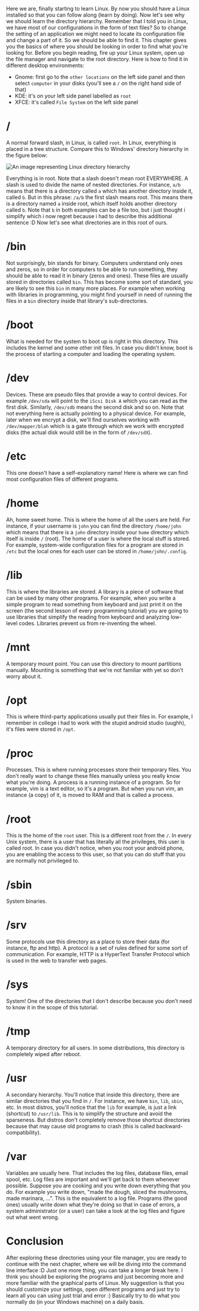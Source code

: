 Here we are, finally starting to learn Linux. By now you should have a Linux installed so that you can follow along (learn by doing). Now let's see why we should learn the directory hierarchy. Remember that I told you in Linux, we have most of our configurations in the form of text files? So to change the setting of an application we might need to locate its configuration file and change a part of it. So we should be able to find it. This chapter gives you the basics of where you should be looking in order to find what you're looking for. Before you begin reading, fire up your Linux system, open up the file manager and navigate to the root directory. Here is how to find it in different desktop environments:

- Gnome: first go to the `other locations` on the left side panel and then select `computer` in your disks (you'll see a `/` on the right hand side of that)
- KDE: it's on your left side panel labelled as `root`
- XFCE: it's called `File System` on the left side panel

# /

A normal forward slash, in Linux, is called `root`. In Linux, everything is placed in a tree structure. Compare this to Windows' directory hierarchy in the figure below:

![An image representing Linux directory hierarchy](/images/009_directory_hierarchy/directory_hierarchy.svg)

Everything is in root. Note that a slash doesn't mean root EVERYWHERE. A slash is used to divide the name of nested directories. For instance, `a/b` means that there is a directory called `a` which has another directory inside it, called `b`. But in this phrase: `/a/b` the first slash means root. This means there is a directory named `a` inside root, which itself holds another directory called `b`. Note that `b` in both examples can be a file too, but i just thought i simplify which i now regret because i had to describe this additional sentence :D Now let's see what directories are in this root of ours.

# /bin

Not surprisingly, bin stands for binary. Computers understand only ones and zeros, so in order for computers to be able to run something, they should be able to read it in binary (zeros and ones). These files are usually stored in directories called `bin`. This has become some sort of standard, you are likely to see this `bin` in many more places. For example when working with libraries in programming, you might find yourself in need of running the files in a `bin` directory inside that library's sub-directories.

# /boot

What is needed for the system to boot up is right in this directory. This includes the kernel and some other init files. In case you didn't know, boot is the process of starting a computer and loading the operating system.

# /dev

Devices. These are pseudo files that provide a way to control devices. For example `/dev/sda` will point to the `iScsi Disk A` which you can read as the first disk. Similarly, `/dev/sdb` means the second disk and so on. Note that not everything here is actually pointing to a physical device. For example, later when we encrypt a disk, we'll find ourselves working with `/dev/mapper/blah` which is a gate through which we work with encrypted disks (the actual disk would still be in the form of `/dev/sdX`).

# /etc

This one doesn't have a self-explanatory name! Here is where we can find most configuration files of different programs.

# /home

Ah, home sweet home. This is where the home of all the users are held. For instance, if your username is `john` you can find the directory `/home/john` which means that there is a `john` directory inside your `home` directory which itself is inside `/` (root). The home of a user is where the local stuff is stored. For example, system-wide configuration files for a program are stored in `/etc` but the local ones for each user can be stored in `/home/john/.config`.

# /lib

This is where the libraries are stored. A library is a piece of software that can be used by many other programs. For example, when you write a simple program to read something from keyboard and just print it on the screen (the second lesson of every programming tutorial) you are going to use libraries that simplify the reading from keyboard and analyzing low-level codes. Libraries prevent us from re-inventing the wheel.

# /mnt

A temporary mount point. You can use this directory to mount partitions manually. Mounting is something that we're not familiar with yet so don't worry about it.

# /opt

This is where third-party applications usually put their files in. For example, I remember in college i had to work with the stupid android studio (uughh), it's files were stored in `/opt`.

# /proc

Processes. This is where running processes store their temporary files. You don't really want to change these files manually unless you really know what you're doing. A process is a running instance of a program. So for example, vim is a text editor, so it's a program. But when you run vim, an instance (a copy) of it, is moved to RAM and that is called a process.

# /root

This is the home of the `root` user. This is a different root from the `/`. In every Unix system, there is a user that has literally all the privileges, this user is called root. In case you didn't notice, when you root your android phone, you are enabling the access to this user, so that you can do stuff that you are normally not privileged to.

# /sbin

System binaries.

# /srv

Some protocols use this directory as a place to store their data (for instance, ftp and http). A protocol is a set of rules defined for some sort of communication. For example, HTTP is a HyperText Transfer Protocol which is used in the web to transfer web pages.

# /sys

System! One of the directories that I don't describe because you don't need to know it in the scope of this tutorial.

# /tmp

A temporary directory for all users. In some distributions, this directory is completely wiped after reboot.

# /usr

A secondary hierarchy. You'll notice that inside this directory, there are similar directories that you find in `/`. For instance, we have `bin`, `lib`, `sbin`, etc. In most distros, you'll notice that the `lib` for example, is just a link (shortcut) to `/usr/lib`. This is to simplify the structure and avoid the sparseness. But distros don't completely remove those shortcut directories because that may cause old programs to crash (this is called backward-compatibility).

# /var

Variables are usually here. That includes the log files, database files, email spool, etc. Log files are important and we'll get back to them whenever possible. Suppose you are cooking and you write down everything that you do. For example you write down, "made the dough, sliced the mushrooms, made marinara, …". This is the equivalent to a log file. Programs (the good ones) usually write down what they're doing so that in case of errors, a system administrator (or a user) can take a look at the log files and figure out what went wrong.

# Conclusion

After exploring these directories using your file manager, you are ready to continue with the next chapter, where we will be diving into the command line interface :D Just one more thing, you can take a longer break here. I think you should be exploring the programs and just becoming more and more familiar with the graphical parts of Linux. My suggestion is that you should customize your settings, open different programs and just try to learn all you can using just trial and error :) Basically try to do what you normally do (in your Windows machine) on a daily basis.


